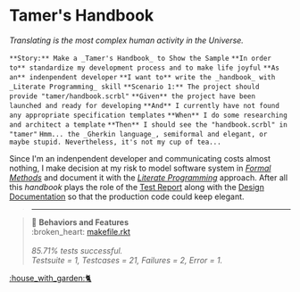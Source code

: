 # **Tamer's Handbook**

_Translating is the most complex human activity in the Universe._

`**Story:** Make a _Tamer's Handbook_ to Show the Sample`
`**In order to** standardize my development process and to make life
joyful`   `**As an** indenpendent developer`   `**I want to** write the
_handbook_ with _Literate Programming_ skill`
`**Scenario 1:** The project should provide "tamer/handbook.scrbl"`
`**Given** the project have been launched and ready for developing`
`**And** I currently have not found any appropriate specification
templates`   `**When** I do some researching and architect a template`
`**Then** I should see the "handbook.scrbl" in "tamer"`
`Hmm... the _Gherkin language_, semiformal and elegant, or maybe stupid.
Nevertheless, it's not my cup of tea...`

Since I'm an indenpendent developer and communicating costs almost
nothing, I make decision at my risk to model software system in _[Formal
Methods](http://en.wikipedia.org/wiki/Formal\_methods)_ and document it
with the _[Literate
Programming](http://en.wikipedia.org/wiki/Literate\_programming)_
approach. After all this _handbook_ plays the role of the [Test
Report](http://en.wikipedia.org/wiki/Behavior-driven\_development) along
with the [Design
Documentation](http://en.wikipedia.org/wiki/Design\_by\_contract) so
that the production code could keep elegant.

> ---

> :book: **Behaviors and Features**<br>:broken\_heart:
> [makefile.rkt](http://digignome.gyoudmon.org/makefile.rkt)<br> <br>_85.71%
> tests successful._<br>_Testsuite = 1, Testcases = 21, Failures = 2,
> Error = 1._

[:house\_with\_garden::cat2:](http://digignome.gyoudmon.org)
